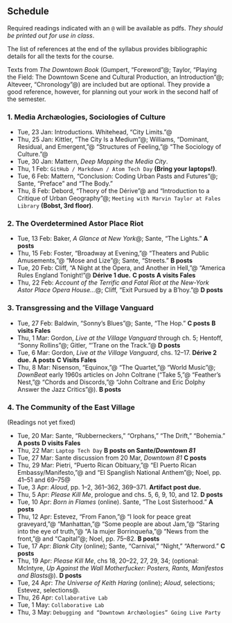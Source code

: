 ## Schedule

Required readings indicated with an `@` will be available as
pdfs. *They should be printed out for use in class*. 

The list of references at the end of the syllabus provides
bibliographic details for all the texts for the course.

Texts from _The Downtown Book_ (Gumpert, “Foreword”@; Taylor, “Playing the
Field: The Downtown Scene and Cultural Production, an Introduction”@;
Alteveer, “Chronology”@) are included but are optional. They provide a good
reference, however, for planning out your work in the second half of the
semester.

### 1. Media Archæologies, Sociologies of Culture

* Tue, 23 Jan: Introductions. Whitehead, “City Limits.”@
* Thu, 25 Jan: Kittler, “The City Is a Medium”@; Williams, “Dominant, Residual,
  and Emergent,”@ “Structures of Feeling,”@ “The Sociology of Culture.”@
* Tue, 30 Jan: Mattern, _Deep Mapping the Media City_.
* Thu, 1 Feb: `GitHub / Markdown / Atom Tech Day` **(Bring your laptops!)**.
* Tue, 6 Feb: Mattern, “Conclusion: Coding Urban Pasts and Futures”@; Sante, “Preface” and “The Body.”
* Thu, 8 Feb: Debord, “Theory of the Dérive”@ and “Introduction to a Critique
  of Urban Geography”@; `Meeting with Marvin Taylor at Fales Library` **(Bobst, 3rd
  floor)**.

### 2. The Overdetermined Astor Place Riot

* Tue, 13 Feb: Baker, _A Glance at New York_@; Sante, “The Lights.” **A posts**
* Thu, 15 Feb: Foster, “Broadway at Evening,”@ “Theaters and Public
  Amusements,”@ “Mose and Lize”@; Sante, “Streets.” **B posts**
* Tue, 20 Feb: Cliff, “A Night at the Opera, and Another in Hell,”@ “America
  Rules England Tonight!”@ **Dérive 1 due.** **C posts** **A visits Fales**
* Thu, 22 Feb: _Account of the Terrific and Fatal Riot at the New-York
  Astor Place Opera House…_@; Cliff, “Exit Pursued by a B’hoy.”@ **D posts**

### 3. Transgressing and the Village Vanguard

* Tue, 27 Feb: Baldwin, “Sonny’s Blues”@; Sante, “The Hop.” **C posts** **B
  visits Fales**
* Thu, 1 Mar: Gordon, _Live at the Village Vanguard_ through ch. 5; Hentoff,
  “Sonny Rollins”@; Gitler, “’Trane on the Track.”@ **D posts**
* Tue, 6 Mar: Gordon, _Live at the Village Vanguard_, chs. 12–17. **Dérive 2
  due.** **A posts** **C Visits Fales**
* Thu, 8 Mar: Nisenson, “Equinox,”@ “The Quartet,”@ “World Music”@; _DownBeat_
  early 1960s articles on John Coltrane
  (“Take 5,”@ “Feather’s Nest,”@ “Chords and Discords,”@
  “John Coltrane and Eric Dolphy Answer the Jazz Critics”@). **B posts**

### 4. The Community of the East Village

(Readings not yet fixed)

* Tue, 20 Mar: Sante, “Rubberneckers,” “Orphans,” “The
  Drift,” “Bohemia.” **A posts** **D visits Fales**
* Thu, 22 Mar: `Laptop Tech Day` **B posts on Sante/_Downtown 81_**
* Tue, 27 Mar: Sante discussion from 20 Mar, _Downtown 81_ **C posts**
* Thu, 29 Mar: Pietri, “Puerto Rican Obituary,”@ “El Puerto Rican
  Embassy/Manifesto,”@ and “El Spanglish National Anthem”@; Noel, pp. 41–51
  and 69–75@
* Tue, 3 Apr: _Aloud_, pp. 1–2, 361–362, 369–371. **Artifact post due.**
* Thu, 5 Apr: _Please Kill Me_, prologue and chs. 5, 6, 9, 10, and 12. **D posts**
* Tue, 10 Apr: _Born in Flames_ (online). Sante, “The Lost Sisterhood.” **A posts**
* Thu, 12 Apr: Estevez, “From Fanon,”@ “I look for peace great graveyard,”@
  “Manhattan,”@ “Some people are about Jam,”@ “Staring into the eye of
  truth,”@ “A la mujer Borrinqueña,”@ “News from the front,”@ and “Capital”@;
  Noel, pp. 75–82. **B posts**
* Tue, 17 Apr: _Blank City_ (online); Sante, “Carnival,” “Night,”
  “Afterword.” **C posts**
* Thu, 19 Apr: _Please Kill Me_, chs 18, 20–22, 27, 29, 34; (optional: McIntyre, *Up Against the Wall Motherfucker: Posters,
  Rants, Manifestos and Blasts*@). **D posts**
* Tue, 24 Apr: _The Universe of Keith Haring_ (online); _Aloud_, selections;
  Estevez, selections@.
* Thu, 26 Apr: `Collaborative Lab`
* Tue, 1 May: `Collaborative Lab`
* Thu, 3 May: `Debugging and “Downtown Archæologies” Going Live Party`


